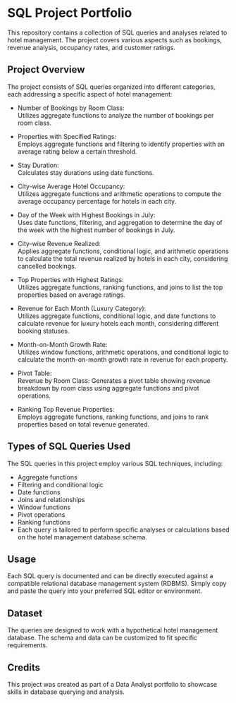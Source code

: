 # SQL Project Portfolio
This repository contains a collection of SQL queries and analyses related to hotel management. The project covers various aspects such as bookings, revenue analysis, occupancy rates, and customer ratings.

## Project Overview
The project consists of SQL queries organized into different categories, each addressing a specific aspect of hotel management:

* Number of Bookings by Room Class:  
  Utilizes aggregate functions to analyze the number of bookings per room class.

* Properties with Specified Ratings:  
  Employs aggregate functions and filtering to identify properties with an average rating below a certain threshold.

* Stay Duration:  
  Calculates stay durations using date functions.

* City-wise Average Hotel Occupancy:  
  Utilizes aggregate functions and arithmetic operations to compute the average occupancy percentage for hotels in each city.

* Day of the Week with Highest Bookings in July:  
  Uses date functions, filtering, and aggregation to determine the day of the week with the highest number of bookings in July.

* City-wise Revenue Realized:  
  Applies aggregate functions, conditional logic, and arithmetic operations to calculate the total revenue realized by hotels in each city, considering cancelled bookings.

* Top Properties with Highest Ratings:  
    Utilizes aggregate functions, ranking functions, and joins to list the top properties based on average ratings.

* Revenue for Each Month (Luxury Category):  
  Utilizes aggregate functions, conditional logic, and date functions to calculate revenue for luxury hotels each month, considering different booking statuses.

* Month-on-Month Growth Rate:  
  Utilizes window functions, arithmetic operations, and conditional logic to calculate the month-on-month growth rate in revenue for each property.

* Pivot Table:  
  Revenue by Room Class: Generates a pivot table showing revenue breakdown by room class using aggregate functions and pivot operations.

* Ranking Top Revenue Properties:  
  Employs aggregate functions, ranking functions, and joins to rank properties based on total revenue generated.

## Types of SQL Queries Used
The SQL queries in this project employ various SQL techniques, including:

* Aggregate functions
* Filtering and conditional logic
* Date functions
* Joins and relationships
* Window functions
* Pivot operations
* Ranking functions
* Each query is tailored to perform specific analyses or calculations based on the hotel management database schema.

## Usage
Each SQL query is documented and can be directly executed against a compatible relational database management system (RDBMS). Simply copy and paste the query into your preferred SQL editor or environment.

## Dataset
The queries are designed to work with a hypothetical hotel management database. The schema and data can be customized to fit specific requirements.

## Credits
This project was created as part of a Data Analyst portfolio to showcase skills in database querying and analysis.

